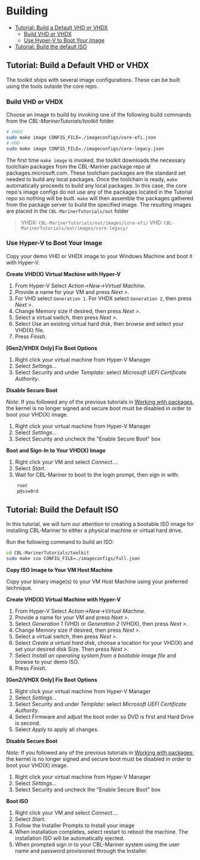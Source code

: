 # Building

- [Tutorial: Build a Default VHD or VHDX](#tutorial-build-a-default-vhd-or-vhdx)
  - [Build VHD or VHDX](#build-vhd-or-vhdx)
  - [Use Hyper-V to Boot Your Image](#use-hyper-v-to-boot-your-image)
- [Tutorial: Build the default ISO](#tutorial-build-the-default-iso)

## Tutorial: Build a Default VHD or VHDX

The toolkit ships with several image configurations. These can be built using the tools outside the core repo.

### Build VHD or VHDX

Choose an image to build by invoking one of the following build commands from the _CBL-MarinerTutorials/toolkit_ folder.

```bash
# VHDX
sudo make image CONFIG_FILE=./imageconfigs/core-efi.json 
# VHD
sudo make image CONFIG_FILE=./imageconfigs/core-legacy.json
```

The first time `make image` is invoked, the toolkit downloads the necessary toolchain packages from the CBL-Mariner package repo at packages.microsoft.com.  These toolchain packages are the standard set needed to build any local packages.  Once the toolchain is ready, `make` automatically proceeds to build any local packages.  In this case, the core repo's image configs do not use any of the packages located in the Tutorial repo so nothing will be built. `make` will then assemble the packages gathered from the package server to build the specified image.
The resulting images are placed in the `CBL-MarinerTutorials/out` folder

> VHDX:       `CBL-MarinerTutorials/out/images/core-efi/`
> VHD:        `CBL-MarinerTutorials/out/images/core-legacy/`

### Use Hyper-V to Boot Your Image

Copy your demo VHD or VHDX image to your Windows Machine and boot it with Hyper-V.

**Create VHD(X) Virtual Machine with Hyper-V**

1. From Hyper-V Select _Action->New->Virtual Machine_.
1. Provide a name for your VM and press _Next >_.
1. For VHD select `Generation 1`. For VHDX select `Generation 2`, then press _Next >_.
1. Change Memory size if desired, then press _Next >_.
1. Select a virtual switch, then press _Next >_.
1. Select Use an existing virtual hard disk, then browse and select your VHD(X) file.
1. Press _Finish_.

**[Gen2/VHDX Only] Fix Boot Options**

1. Right click your virtual machine from Hyper-V Manager
1. Select _Settings..._
1. Select Security and under _Template:_ select _Microsoft UEFI Certificate Authority_.

**Disable Secure Boot**

_Note:_ If you followed any of the previous tutorials in [Working with packages](docs/packages/working_with_packages.md), the kernel is no longer signed and secure boot must be disabled in order to boot your VHD(X) image.

1. Right click your virtual machine from Hyper-V Manager
1. Select _Settings..._
1. Select Security and uncheck the "Enable Secure Boot" box

**Boot and Sign-In to Your VHD(X) Image**

1. Right click your VM and select _Connect..._.
1. Select _Start_.
1. Wait for CBL-Mariner to boot to the login prompt, then sign in with:

```bash
    root
    p@ssw0rd
```

## Tutorial: Build the Default ISO

In this tutorial, we will turn our attention to creating a bootable ISO image for installing CBL-Mariner to either a physical machine or virtual hard drive.

Run the following command to build an ISO:

```bash
cd CBL-MarinerTutorials/toolkit
sudo make iso CONFIG_FILE=./imageconfigs/full.json
```

**Copy ISO Image to Your VM Host Machine**

Copy your binary image(s) to your VM Host Machine using your preferred technique.

**Create VHD(X) Virtual Machine with Hyper-V**

1. From Hyper-V Select _Action->New->Virtual Machine_.
1. Provide a name for your VM and press _Next >_.
1. Select _Generation 1_ (VHD) or _Generation 2_ (VHDX), then press _Next >_.
1. Change Memory size if desired, then press _Next >_.
1. Select a virtual switch, then press _Next >_.
1. Select _Create a virtual hard disk_, choose a location for your VHD(X) and set your desired disk Size.  Then press _Next >_.
1. Select _Install an operating system from a bootable image file_ and browse to your demo ISO. 
1. Press _Finish_.

**[Gen2/VHDX Only] Fix Boot Options**

1. Right click your virtual machine from Hyper-V Manager
1. Select _Settings..._
1. Select Security and under _Template:_ select _Microsoft UEFI Certificate Authority_.
1. Select Firmware and adjust the boot order so DVD is first and Hard Drive is second.
1. Select _Apply_ to apply all changes.

**Disable Secure Boot**

_Note:_ If you followed any of the previous tutorials in [Working with packages](docs/packages/working_with_packages.md), the kernel is no longer signed and secure boot must be disabled in order to boot your VHD(X) image.

1. Right click your virtual machine from Hyper-V Manager
1. Select _Settings..._
1. Select Security and uncheck the "Enable Secure Boot" box

**Boot ISO**

1. Right click your VM and select _Connect..._.
1. Select _Start_.
1. Follow the Installer Prompts to Install your image
1. When installation completes, select restart to reboot the machine. The installation ISO will be automatically ejected.
1. When prompted sign in to your CBL-Mariner system using the user name and password provisioned through the Installer.
